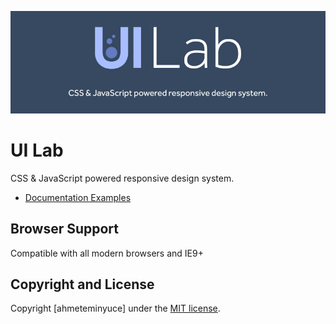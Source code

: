 ![UI Lab Responsive Design System](docs/images/uilab-cover.jpg)

# UI Lab

CSS & JavaScript powered responsive design system.
* [Documentation Examples](https://ahmeteminyuce.github.io/UILab/docs/examples.html)

## Browser Support

Compatible with all modern browsers and IE9+


## Copyright and License

Copyright [ahmeteminyuce] under the [MIT license](LICENSE).
